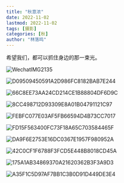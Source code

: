 ```yaml
---
title: "秋意浓"
date: 2022-11-02
lastmod: 2022-11-02
tags: [摄影]
categories: [秋]
author: "林落鸣"
---
```


希望我们，都可以抓住身边的那一束光。

![WechatIMG2135](https://cdn.staticaly.com/gh/linluoming/image-bed@master/WechatIMG2135.4c4fujyfefc0.webp)

<!--more-->

![D09509450591A2D986FC8182BAB7E244](https://cdn.staticaly.com/gh/linluoming/image-bed@master/D09509450591A2D986FC8182BAB7E244.4gfmavvxpka0.webp)



![66C8EE73AA24CD214CE1B88804DF6D9C](https://cdn.staticaly.com/gh/linluoming/image-bed@master/66C8EE73AA24CD214CE1B88804DF6D9C.3jisvl0q8q00.webp)





![8CC498712D93309E8A01B04791121C97](https://cdn.staticaly.com/gh/linluoming/image-bed@master/8CC498712D93309E8A01B04791121C97.3wfy25f9l4k0.webp)





![FEBFC077E03AF5FB66594D4B73CC7017](https://cdn.staticaly.com/gh/linluoming/image-bed@master/FEBFC077E03AF5FB66594D4B73CC7017.6eokhf09fb40.webp)



![FD15F563400FC73F18A65C703584465F](https://cdn.staticaly.com/gh/linluoming/image-bed@master/FD15F563400FC73F18A65C703584465F.6k6kvtgwm140.webp)





![DA9F6E2753E16DC0367E1957F980952A](https://cdn.staticaly.com/gh/linluoming/image-bed@master/DA9F6E2753E16DC0367E1957F980952A.4wn47w25unc0.webp)





![42C0CF1F6788F3FCD5E448B8018CD45A](https://cdn.staticaly.com/gh/linluoming/image-bed@master/42C0CF1F6788F3FCD5E448B8018CD45A.71uurfndnk40.webp)





![175A1AB34869370A21620362B3F3A9D3](https://cdn.staticaly.com/gh/linluoming/image-bed@master/175A1AB34869370A21620362B3F3A9D3.yt2hutyh93k.webp)



![A35F1C5D97AF7BB1C3B0D91D449DE3E4](https://cdn.staticaly.com/gh/linluoming/image-bed@master/A35F1C5D97AF7BB1C3B0D91D449DE3E4.55vj51ychck0.webp)